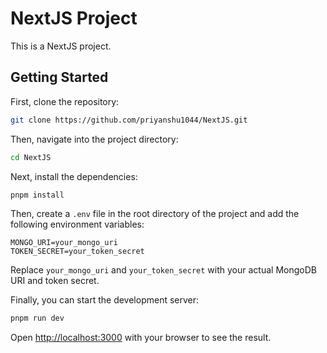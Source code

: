 
# NextJS Project

This is a NextJS project.

## Getting Started

First, clone the repository:

```bash
git clone https://github.com/priyanshu1044/NextJS.git
```

Then, navigate into the project directory:

```bash
cd NextJS
```

Next, install the dependencies:

```bash
pnpm install
```

Then, create a `.env` file in the root directory of the project and add the following environment variables:

```properties
MONGO_URI=your_mongo_uri
TOKEN_SECRET=your_token_secret
```

Replace `your_mongo_uri` and `your_token_secret` with your actual MongoDB URI and token secret.

Finally, you can start the development server:

```bash
pnpm run dev
```

Open [http://localhost:3000](http://localhost:3000) with your browser to see the result.